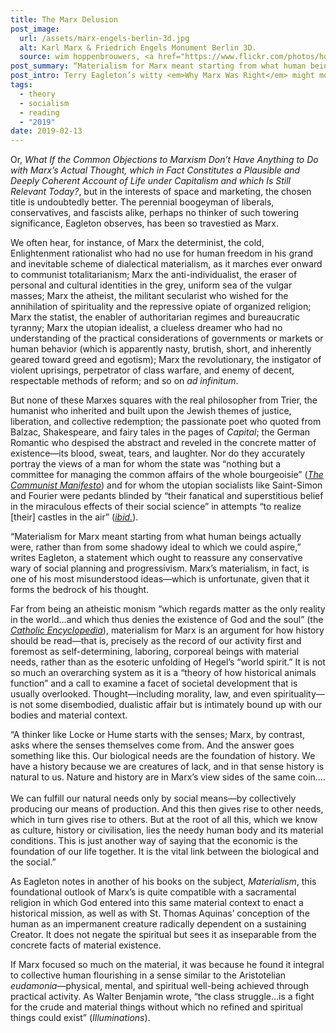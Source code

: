 ```yaml
---
title: The Marx Delusion
post_image:
  url: /assets/marx-engels-berlin-3d.jpg
  alt: Karl Marx & Friedrich Engels Monument Berlin 3D.
  source: wim hoppenbrouwers, <a href="https://www.flickr.com/photos/hoppenbrouwers/34792812685" target="_blank">Flickr</a>
post_summary: “Materialism for Marx meant starting from what human beings actually were, rather than from some shadowy ideal to which we could aspire,” writes Eagleton, a statement which ought to reassure any conservative wary of social planning and progressivism. Marx’s materialism, in fact, is one of his most misunderstood ideas—which is unfortunate, given that it forms the bedrock of his thought.
post_intro: Terry Eagleton’s witty <em>Why Marx Was Right</em> might more accurately be called something like <em>Marxism Is Not What Most People (viz. Those Who Have Strong Opinions on Marx but Have Probably Never Read Him) Think It Is</em>.
tags:
  - theory
  - socialism
  - reading
  - "2019"
date: 2019-02-13
---
```


Or, _What If the Common Objections to Marxism Don’t Have Anything to Do with Marx’s Actual Thought, which in Fact Constitutes a Plausible and Deeply Coherent Account of Life under Capitalism and which Is Still Relevant Today?_, but in the interests of space and marketing, the chosen title is undoubtedly better. The perennial boogeyman of liberals, conservatives, and fascists alike, perhaps no thinker of such towering significance, Eagleton observes, has been so travestied as Marx.

We often hear, for instance, of Marx the determinist, the cold, Enlightenment rationalist who had no use for human freedom in his grand and inevitable scheme of dialectical materialism, as it marches ever onward to communist totalitarianism; Marx the anti-individualist, the eraser of personal and cultural identities in the grey, uniform sea of the vulgar masses; Marx the atheist, the militant secularist who wished for the annihilation of spirituality and the repressive opiate of organized religion; Marx the statist, the enabler of authoritarian regimes and bureaucratic tyranny; Marx the utopian idealist, a clueless dreamer who had no understanding of the practical considerations of governments or markets or human behavior (which is apparently nasty, brutish, short, and inherently geared toward greed and egotism); Marx the revolutionary, the instigator of violent uprisings, perpetrator of class warfare, and enemy of decent, respectable methods of reform; and so on _ad infinitum_.

But none of these Marxes squares with the real philosopher from Trier, the humanist who inherited and built upon the Jewish themes of justice, liberation, and collective redemption; the passionate poet who quoted from Balzac, Shakespeare, and fairy tales in the pages of _Capital_; the German Romantic who despised the abstract and reveled in the concrete matter of existence—its blood, sweat, tears, and laughter. Nor do they accurately portray the views of a man for whom the state was “nothing but a committee for managing the common affairs of the whole bourgeoisie” (<a href="https://www.marxists.org/archive/marx/works/1848/communist-manifesto/ch01.htm" target="_blank"><em>The Communist Manifesto</em></a>) and for whom the utopian socialists like Saint-Simon and Fourier were pedants blinded by “their fanatical and superstitious belief in the miraculous effects of their social science” in attempts “to realize [their] castles in the air” (<a href="https://www.marxists.org/archive/marx/works/1848/communist-manifesto/ch03.htm" target="_blank"><em>ibid.</em></a>).

“Materialism for Marx meant starting from what human beings actually were, rather than from some shadowy ideal to which we could aspire,” writes Eagleton, a statement which ought to reassure any conservative wary of social planning and progressivism. Marx’s materialism, in fact, is one of his most misunderstood ideas—which is unfortunate, given that it forms the bedrock of his thought.

Far from being an atheistic monism “which regards matter as the only reality in the world…and which thus denies the existence of God and the soul” (the <a href="https://en.wikisource.org/wiki/Catholic_Encyclopedia_(1913)/Materialism"><em>Catholic Encyclopedia</em></a>), materialism for Marx is an argument for how history should be read—that is, precisely as the record of our activity first and foremost as self-determining, laboring, corporeal beings with material needs, rather than as the esoteric unfolding of Hegel’s “world spirit.” It is not so much an overarching system as it is a “theory of how historical animals function” and a call to examine a facet of societal development that is usually overlooked. Thought—including morality, law, and even spirituality—is not some disembodied, dualistic affair but is intimately bound up with our bodies and material context.

<div class="blockquote">“A thinker like Locke or Hume starts with the senses; Marx, by contrast, asks where the senses themselves come from. And the answer goes something like this. Our biological needs are the foundation of history. We have a history because we are creatures of lack, and in that sense history is natural to us. Nature and history are in Marx’s view sides of the same coin.…<br><br>
We can fulfill our natural needs only by social means—by collectively producing our means of production. And this then gives rise to other needs, which in turn gives rise to others. But at the root of all this, which we know as culture, history or civilisation, lies the needy human body and its material conditions. This is just another way of saying that the economic is the foundation of our life together. It is the vital link between the biological and the social.”</div>

As Eagleton notes in another of his books on the subject, _Materialism_, this foundational outlook of Marx’s is quite compatible with a sacramental religion in which God entered into this same material context to enact a historical mission, as well as with St. Thomas Aquinas’ conception of the human as an impermanent creature radically dependent on a sustaining Creator. It does not negate the spiritual but sees it as inseparable from the concrete facts of material existence.

If Marx focused so much on the material, it was because he found it integral to collective human flourishing in a sense similar to the Aristotelian _eudamonia_—physical, mental, and spiritual well-being achieved through practical activity. As Walter Benjamin wrote, “the class struggle…is a fight for the crude and material things without which no refined and spiritual things could exist” (_Illuminations_).
